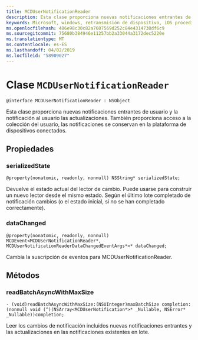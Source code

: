 ```yaml
---
title: MCDUserNotificationReader
description: Esta clase proporciona nuevas notificaciones entrantes de usuario y la notificación al usuario las actualizaciones. También proporciona acceso a la colección del usuario, las notificaciones se conservan en la plataforma de dispositivos conectados.
keywords: Microsoft, windows, retransmisión de dispositivo, iOS procedimientos, procedimientos iPhone
ms.openlocfilehash: 486e98c30c82a7607569d252c84e4314738df6c9
ms.sourcegitcommit: 75680b384946e11257bb2a33044a3172dec5220e
ms.translationtype: MT
ms.contentlocale: es-ES
ms.lasthandoff: 04/02/2019
ms.locfileid: "58909027"
---
```

# <a name="class-mcdusernotificationreader"></a>Clase `MCDUserNotificationReader`

```
@interface MCDUserNotificationReader : NSObject
```

Esta clase proporciona nuevas notificaciones entrantes de usuario y la notificación al usuario las actualizaciones. También proporciona acceso a la colección del usuario, las notificaciones se conservan en la plataforma de dispositivos conectados.  

## <a name="properties"></a>Propiedades

### <a name="serializedstate"></a>serializedState
`@property(nonatomic, readonly, nonnull) NSString* serializedState;`

Devuelve el estado actual del lector de cambio. Puede usarse para construir un nuevo lector desde el mismo estado.
Según el último lote completado de notificación cambios (o el estado inicial, si no se han completado correctamente).

### <a name="datachanged"></a>dataChanged
`@property(nonatomic, readonly, nonnull) MCDEvent<MCDUserNotificationReader*, MCDUserNotificationReaderDataChangedEventArgs*>* dataChanged;`

Cambia la suscripción de eventos para MCDUserNotificationReader.

## <a name="methods"></a>Métodos

### <a name="readbatchasyncwithmaxsize"></a>readBatchAsyncWithMaxSize
`- (void)readBatchAsyncWithMaxSize:(NSUInteger)maxBatchSize
                       completion:(nonnull void (^)(NSArray<MCDUserNotification*>* _Nullable, NSError* _Nullable))completion;`

Leer los cambios de notificación incluidos nuevas notificaciones entrantes y las actualizaciones en las notificaciones existentes en lote.